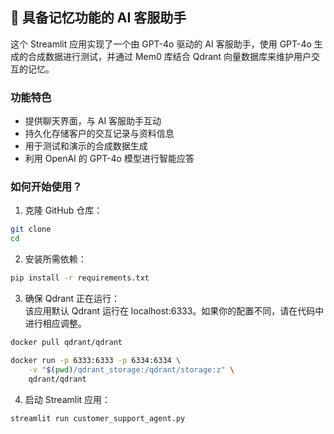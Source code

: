

## 🛒 具备记忆功能的 AI 客服助手

这个 Streamlit 应用实现了一个由 GPT-4o 驱动的 AI 客服助手，使用 GPT-4o 生成的合成数据进行测试，并通过 Mem0 库结合 Qdrant 向量数据库来维护用户交互的记忆。

### 功能特色

- 提供聊天界面，与 AI 客服助手互动  
- 持久化存储客户的交互记录与资料信息  
- 用于测试和演示的合成数据生成  
- 利用 OpenAI 的 GPT-4o 模型进行智能应答  

### 如何开始使用？

1. 克隆 GitHub 仓库：

```bash
git clone 
cd 
```

2. 安装所需依赖：

```bash
pip install -r requirements.txt
```

3. 确保 Qdrant 正在运行：  
该应用默认 Qdrant 运行在 localhost:6333。如果你的配置不同，请在代码中进行相应调整。

```bash
docker pull qdrant/qdrant

docker run -p 6333:6333 -p 6334:6334 \
    -v "$(pwd)/qdrant_storage:/qdrant/storage:z" \
    qdrant/qdrant
```

4. 启动 Streamlit 应用：

```bash
streamlit run customer_support_agent.py
```

